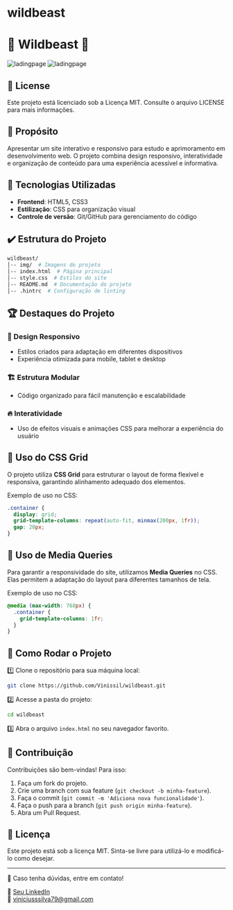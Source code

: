 # wildbeast
# 🚀 Wildbeast 🐾

![ladingpage]()
![ladingpage]()

## 📜 License

Este projeto está licenciado sob a Licença MIT. Consulte o arquivo LICENSE para mais informações.

## 🧠 Propósito

Apresentar um site interativo e responsivo para estudo e aprimoramento em desenvolvimento web. O projeto combina design responsivo, interatividade e organização de conteúdo para uma experiência acessível e informativa.

## 🔧 Tecnologias Utilizadas

- **Frontend**: HTML5, CSS3
- **Estilização**: CSS para organização visual
- **Controle de versão**: Git/GitHub para gerenciamento do código

## ✔️ Estrutura do Projeto

```bash
wildbeast/
│-- img/  # Imagens do projeto
│-- index.html  # Página principal
│-- style.css  # Estilos do site
│-- README.md  # Documentação do projeto
│-- .hintrc  # Configuração de linting
```

## 🏆 Destaques do Projeto

### 📱 Design Responsivo

- Estilos criados para adaptação em diferentes dispositivos
- Experiência otimizada para mobile, tablet e desktop

### 🏗️ Estrutura Modular

- Código organizado para fácil manutenção e escalabilidade

### 🔥 Interatividade

- Uso de efeitos visuais e animações CSS para melhorar a experiência do usuário

## 🎨 Uso do CSS Grid

O projeto utiliza **CSS Grid** para estruturar o layout de forma flexível e responsiva, garantindo alinhamento adequado dos elementos.

Exemplo de uso no CSS:

```css
.container {
  display: grid;
  grid-template-columns: repeat(auto-fit, minmax(200px, 1fr));
  gap: 20px;
}
```

## 📱 Uso de Media Queries

Para garantir a responsividade do site, utilizamos **Media Queries** no CSS. Elas permitem a adaptação do layout para diferentes tamanhos de tela.

Exemplo de uso no CSS:

```css
@media (max-width: 768px) {
  .container {
    grid-template-columns: 1fr;
  }
}
```

## 🚀 Como Rodar o Projeto

1️⃣ Clone o repositório para sua máquina local:

```bash
git clone https://github.com/Vinissil/wildbeast.git
```

2️⃣ Acesse a pasta do projeto:

```bash
cd wildbeast
```

3️⃣ Abra o arquivo `index.html` no seu navegador favorito.

## 🤝 Contribuição

Contribuições são bem-vindas! Para isso:

1. Faça um fork do projeto.
2. Crie uma branch com sua feature (`git checkout -b minha-feature`).
3. Faça o commit (`git commit -m 'Adiciona nova funcionalidade'`).
4. Faça o push para a branch (`git push origin minha-feature`).
5. Abra um Pull Request.

## 📜 Licença

Este projeto está sob a licença MIT. Sinta-se livre para utilizá-lo e modificá-lo como desejar.

---

📩 Caso tenha dúvidas, entre em contato!

🔗 [Seu LinkedIn](https://www.linkedin.com/in/viniciusouza1/)  
📧 viniciusssilva79@gmail.com
